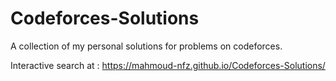 # Codeforces-Solutions
A collection of my personal solutions for problems on codeforces.

Interactive search at : https://mahmoud-nfz.github.io/Codeforces-Solutions/
